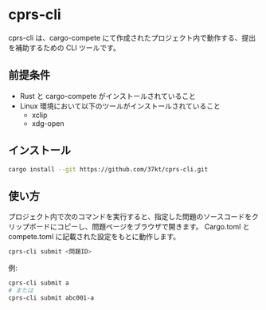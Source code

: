 # cprs-cli

cprs-cli は、cargo-compete にて作成されたプロジェクト内で動作する、提出を補助するための CLI ツールです。

## 前提条件

- Rust と cargo-compete がインストールされていること
- Linux 環境において以下のツールがインストールされていること
  - xclip
  - xdg-open

## インストール

```bash
cargo install --git https://github.com/37kt/cprs-cli.git
```

## 使い方

プロジェクト内で次のコマンドを実行すると、指定した問題のソースコードをクリップボードにコピーし、問題ページをブラウザで開きます。
Cargo.toml と compete.toml に記載された設定をもとに動作します。

```bash
cprs-cli submit <問題ID>
```

例:

```bash
cprs-cli submit a
# または
cprs-cli submit abc001-a
```
